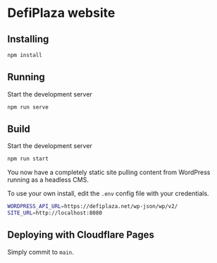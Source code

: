 # DefiPlaza website

## Installing

```bash
npm install
```

## Running

Start the development server

```bash
npm run serve
```

## Build

Start the development server

```bash
npm run start
```

You now have a completely static site pulling content from WordPress running as a headless CMS.

To use your own install, edit the `.env` config file with your credentials. 

```bash
WORDPRESS_API_URL=https://defiplaza.net/wp-json/wp/v2/
SITE_URL=http://localhost:8080
```

## Deploying with Cloudflare Pages

Simply commit to `main`.
